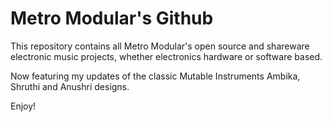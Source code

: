 # Metro Modular's Github

This repository contains all Metro Modular's open source and shareware electronic music projects, whether electronics hardware or software based. 

Now featuring my updates of the classic Mutable Instruments Ambika, Shruthi and Anushri designs.

Enjoy!
